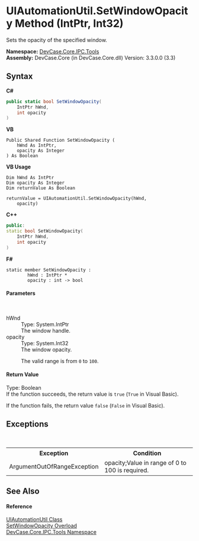 # UIAutomationUtil.SetWindowOpacity Method (IntPtr, Int32)
 

Sets the opacity of the specified window.

**Namespace:**&nbsp;<a href="N_DevCase_Core_IPC_Tools">DevCase.Core.IPC.Tools</a><br />**Assembly:**&nbsp;DevCase.Core (in DevCase.Core.dll) Version: 3.3.0.0 (3.3)

## Syntax

**C#**<br />
``` C#
public static bool SetWindowOpacity(
	IntPtr hWnd,
	int opacity
)
```

**VB**<br />
``` VB
Public Shared Function SetWindowOpacity ( 
	hWnd As IntPtr,
	opacity As Integer
) As Boolean
```

**VB Usage**<br />
``` VB Usage
Dim hWnd As IntPtr
Dim opacity As Integer
Dim returnValue As Boolean

returnValue = UIAutomationUtil.SetWindowOpacity(hWnd, 
	opacity)
```

**C++**<br />
``` C++
public:
static bool SetWindowOpacity(
	IntPtr hWnd, 
	int opacity
)
```

**F#**<br />
``` F#
static member SetWindowOpacity : 
        hWnd : IntPtr * 
        opacity : int -> bool 

```


#### Parameters
&nbsp;<dl><dt>hWnd</dt><dd>Type: System.IntPtr<br />The window handle.</dd><dt>opacity</dt><dd>Type: System.Int32<br />The window opacity. 

 The valid range is from `0` to `100`.</dd></dl>

#### Return Value
Type: Boolean<br />If the function succeeds, the return value is `true` (`True` in Visual Basic). 

 If the function fails, the return value `false` (`False` in Visual Basic).

## Exceptions
&nbsp;<table><tr><th>Exception</th><th>Condition</th></tr><tr><td>ArgumentOutOfRangeException</td><td>opacity;Value in range of 0 to 100 is required.</td></tr></table>

## See Also


#### Reference
<a href="T_DevCase_Core_IPC_Tools_UIAutomationUtil">UIAutomationUtil Class</a><br /><a href="Overload_DevCase_Core_IPC_Tools_UIAutomationUtil_SetWindowOpacity">SetWindowOpacity Overload</a><br /><a href="N_DevCase_Core_IPC_Tools">DevCase.Core.IPC.Tools Namespace</a><br />